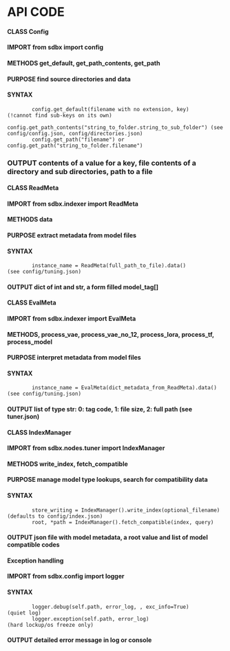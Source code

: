 
# API CODE

#### CLASS Config
#### IMPORT from sdbx import config
#### METHODS get_default, get_path_contents, get_path
#### PURPOSE find source directories and data
#### SYNTAX
```
        config.get_default(filename with no extension, key)               (!cannot find sub-keys on its own)
        config.get_path_contents("string_to_folder.string_to_sub_folder") (see config/config.json, config/directories.json)
        config.get_path("filename") or config.get_path("string_to_folder.filename")
```
### OUTPUT contents of a value for a key, file contents of a directory and sub directories, path to a file

#### CLASS ReadMeta
#### IMPORT from sdbx.indexer import ReadMeta
#### METHODS data
#### PURPOSE extract metadata from model files
#### SYNTAX 
```
        instance_name = ReadMeta(full_path_to_file).data()                 (see config/tuning.json)
```
#### OUTPUT dict of int and str, a form filled model_tag[] 

#### CLASS EvalMeta
#### IMPORT from sdbx.indexer import EvalMeta
#### METHODS, process_vae, process_vae_no_12, process_lora, process_tf, process_model 
#### PURPOSE interpret metadata from model files
#### SYNTAX 
```
        instance_name = EvalMeta(dict_metadata_from_ReadMeta).data()        (see config/tuning.json)
```
#### OUTPUT list of type str: 0: tag code, 1: file size, 2: full path (see tuner.json)

#### CLASS IndexManager
#### IMPORT from sdbx.nodes.tuner import IndexManager
#### METHODS write_index, fetch_compatible
#### PURPOSE manage model type lookups, search for compatibility data
#### SYNTAX 
```
        store_writing = IndexManager().write_index(optional_filename)       (defaults to config/index.json)
        root, *path = IndexManager().fetch_compatible(index, query)
```
#### OUTPUT json file with model metadata, a root value and list of model compatible codes

#### Exception handling
#### IMPORT from sdbx.config import logger
#### SYNTAX
```
        logger.debug(self.path, error_log, , exc_info=True)                 (quiet log)
        logger.exception(self.path, error_log)                              (hard lockup/os freeze only)
```
#### OUTPUT detailed error message in log or console